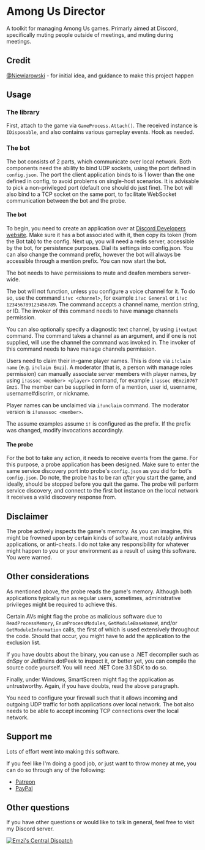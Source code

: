 # Among Us Director
A toolkit for managing Among Us games. Primarly aimed at Discord, specifically muting people outside of meetings, and 
muting during meetings.

## Credit
[@Niewiarowski](https://github.com/Niewiarowski) - for initial idea, and guidance to make this project happen

## Usage
### The library
First, attach to the game via `GameProcess.Attach()`. The received instance is `IDisposable`, and also contains 
various gameplay events. Hook as needed.

### The bot
The bot consists of 2 parts, which communicate over local network. Both components need the ability to bind UDP 
sockets, using the port defined in `config.json`. The port the client application binds to is 1 lower than the one 
defined in config, to avoid problems on single-host scenarios. It is advisable to pick a non-privileged port (default 
one should do just fine). The bot will also bind to a TCP socket on the same port, to facilitate WebSocket 
communication between the bot and the probe.

#### The bot
To begin, you need to create an application over at [Discord Developers website](https://discord.com/developers/applications). 
Make sure it has a bot associated with it, then copy its token (from the Bot tab) to the config. Next up, you will 
need a redis server, accessible by the bot, for persistence purposes. Dial its settings into config.json. You can also 
change the command prefix, however the bot will always be accessible through a mention prefix. You can now start the 
bot.

The bot needs to have permissions to mute and deafen members server-wide.

The bot will not function, unless you configure a voice channel for it. To do so, use the command `i!vc <channel>`, 
for example `i!vc General` or `i!vc 123456789123456789`. The command accepts a channel name, mention string, or ID. 
The invoker of this command needs to have manage channels permission.

You can also optionally specify a diagnostic text channel, by using `i!output` command. The command takes a channel as 
an argument, and if one is not supplied, will use the channel the command was invoked in. The invoker of this command 
needs to have manage channels permission.

Users need to claim their in-game player names. This is done via `i!claim name` (e.g. `i!claim Emzi`). A moderator 
(that is, a person with manage roles permission) can manually associate server members with player names, by using 
`i!assoc <member> <player>` command, for example `i!assoc @Emzi0767 Emzi`. The member can be supplied in form of a 
mention, user id, username, username#discrim, or nickname.

Player names can be unclaimed via `i!unclaim` command. The moderator version is `i!unassoc <member>`.

The assume examples assume `i!` is configured as the prefix. If the prefix was changed, modify invocations accordingly.

#### The probe
For the bot to take any action, it needs to receive events from the game. For this purpose, a probe application has 
been designed. Make sure to enter the same service discovery port into probe's `config.json` as you did for bot's 
`config.json`. Do note, the probe has to be ran *after* you start the game, and ideally, should be stopped before you 
quit the game. The probe will perform service discovery, and connect to the first bot instance on the local network it 
receives a valid discovery response from.

## Disclaimer
The probe actively inspects the game's memory. As you can imagine, this might be frowned upon by certain kinds of 
software, most notably antivirus applications, or anti-cheats. I do not take any responsibility for whatever might 
happen to you or your environment as a result of using this software. You were warned.

## Other considerations
As mentioned above, the probe reads the game's memory. Although both applications typically run as regular users, 
sometimes, administrative privileges might be required to achieve this.

Certain AVs might flag the probe as malicious software due to `ReadProcessMemory`, `EnumProcessModules`, 
`GetModuleBaseNameW`, and/or `GetModuleInformation` calls, the first of which is used extensively throughout the code. 
Should that occur, you might have to add the application to the exclusion list.

If you have doubts about the binary, you can use a .NET decompiler such as dnSpy or JetBrains dotPeek to inspect it, 
or better yet, you can compile the source code yourself. You will need .NET Core 3.1 SDK to do so.

Finally, under Windows, SmartScreen might flag the application as untrustworthy. Again, if you have doubts, read the 
above paragraph.

You need to configure your firewall such that it allows incoming and outgoing UDP traffic for both applications over 
local network. The bot also needs to be able to accept incoming TCP connections over the local network.

## Support me
Lots of effort went into making this software.

If you feel like I'm doing a good job, or just want to throw money at me, you can do so through any of the following:
- [Patreon](https://www.patreon.com/emzi0767)
- [PayPal](https://paypal.me/Emzi0767/5USD)

## Other questions
If you have other questions or would like to talk in general, feel free to visit my Discord server.

[![Emzi's Central Dispatch](https://discordapp.com/api/guilds/207879549394878464/embed.png?style=banner1)](https://discord.gg/rGKrJDR)

